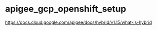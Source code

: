 # apigee_gcp_openshift_setup

https://docs.cloud.google.com/apigee/docs/hybrid/v1.15/what-is-hybrid
